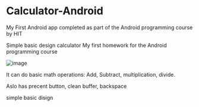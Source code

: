 # Calculator-Android
My First Android app completed as part of the Android programming course by HIT

Simple basic design calculator
My first homework for the Android programming course

![image](https://user-images.githubusercontent.com/34675746/199797503-de84c1dd-5f20-4f26-ab11-87afa091cf9c.png)

It can do basic math operations:
Add, 
Subtract, 
multiplication,
divide.

Aslo has precent button, clean buffer, backspace

simple basic disign
